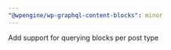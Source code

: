 ```yaml
---
"@wpengine/wp-graphql-content-blocks": minor
---
```


Add support for querying blocks per post type
